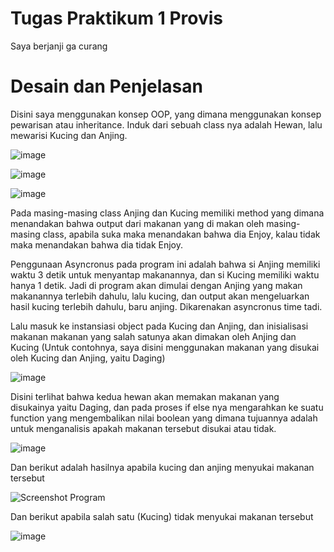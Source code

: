 # Tugas Praktikum 1 Provis
Saya berjanji ga curang

# Desain dan Penjelasan
Disini saya menggunakan konsep OOP, yang dimana menggunakan konsep pewarisan atau inheritance. Induk dari sebuah class nya adalah Hewan, lalu mewarisi Kucing dan Anjing.

![image](https://github.com/hafidzf25/TP1PROVIS2024C2/assets/117885795/294a6809-cd10-4d4c-8fac-f760347af41c)

![image](https://github.com/hafidzf25/TP1PROVIS2024C2/assets/117885795/f72c6324-8470-48e5-b250-9c3433646aae)

![image](https://github.com/hafidzf25/TP1PROVIS2024C2/assets/117885795/57488a03-f129-418d-81b9-b43d7003a467)

Pada masing-masing class Anjing dan Kucing memiliki method yang dimana menandakan bahwa output dari makanan yang di makan oleh masing-masing class, apabila suka maka menandakan bahwa dia Enjoy, kalau tidak maka menandakan bahwa dia tidak Enjoy.

Penggunaan Asyncronus pada program ini adalah bahwa si Anjing memiliki waktu 3 detik untuk menyantap makanannya, dan si Kucing memiliki waktu hanya 1 detik. Jadi di program akan dimulai dengan Anjing yang makan makanannya terlebih dahulu, lalu kucing, dan output akan mengeluarkan hasil kucing terlebih dahulu, baru anjing. Dikarenakan asyncronus time tadi.

Lalu masuk ke instansiasi object pada Kucing dan Anjing, dan inisialisasi makanan makanan yang salah satunya akan dimakan oleh Anjing dan Kucing (Untuk contohnya, saya disini menggunakan makanan yang disukai oleh Kucing dan Anjing, yaitu Daging)

![image](https://github.com/hafidzf25/TP1PROVIS2024C2/assets/117885795/1b2acd88-b2d6-463b-a7bb-724fca739196)

Disini terlihat bahwa kedua hewan akan memakan makanan yang disukainya yaitu Daging, dan pada proses if else nya mengarahkan ke suatu function yang mengembalikan nilai boolean yang dimana tujuannya adalah untuk menganalisis apakah makanan tersebut disukai atau tidak.

![image](https://github.com/hafidzf25/TP1PROVIS2024C2/assets/117885795/26ba3413-2744-45ef-a015-b1ff4d086aee)

Dan berikut adalah hasilnya apabila kucing dan anjing menyukai makanan tersebut

![Screenshot Program](https://github.com/hafidzf25/TP1PROVIS2024C2/assets/117885795/7be2f944-6656-4562-9c9d-3a2700354378)

Dan berikut apabila salah satu (Kucing) tidak menyukai makanan tersebut

![image](https://github.com/hafidzf25/TP1PROVIS2024C2/assets/117885795/66984953-f5c5-4e7e-8921-c17346779e5b)
